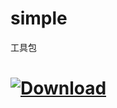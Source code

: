 # simple
工具包
# [ ![Download](https://api.bintray.com/packages/zhu/maven/library/images/download.svg) ](https://bintray.com/zhu/maven/library)
